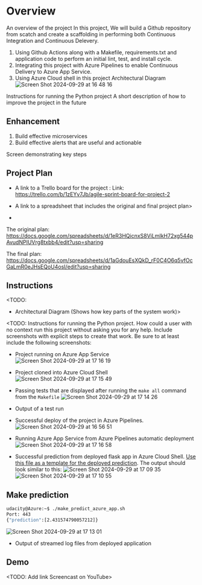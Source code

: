 # Overview
An overview of the project
In this project, We will build a Github repository from scatch and create a scaffolding in performing
both Continuous Integration and Continuous Delevery.
 1. Using Github Actions along with a Makefile, requirements.txt and application code to perform an initial lint, test, and install cycle.
 2. Integrating this project with Azure Pipelines to enable Continuous Delivery to Azure App Service.
 3. Using Azure Cloud shell in this project
Architectural Diagram
![Screen Shot 2024-09-29 at 16 48 16](https://github.com/user-attachments/assets/3edc738e-d80f-46f0-897f-ad68bfddc5af)

Instructions for running the Python project
A short description of how to improve the project in the future
## Enhancement
1. Build effective microservices
2. Build effective alerts that are useful and actionable

Screen demonstrating key steps

## Project Plan
* A link to a Trello board for the project : 
Link: https://trello.com/b/1zEYv7Jb/agile-sprint-board-for-project-2

* A link to a spreadsheet that includes the original and final project plan>
* 
The original plan: https://docs.google.com/spreadsheets/d/1eR3HQicnxS8ViLmIkH72xg544pAvudNPIUVrg8txbb4/edit?usp=sharing

The final plan: https://docs.google.com/spreadsheets/d/1aGdouEsXQkD_rF0C4O6q5vfOcGaLmR0eJHsEQoU4osI/edit?usp=sharing

## Instructions

<TODO:  
* Architectural Diagram (Shows how key parts of the system work)>

<TODO:  Instructions for running the Python project.  How could a user with no context run this project without asking you for any help.  Include screenshots with explicit steps to create that work. Be sure to at least include the following screenshots:

* Project running on Azure App Service
![Screen Shot 2024-09-29 at 17 16 19](https://github.com/user-attachments/assets/79569315-b6d0-4b42-8e4c-9ff1bfd40665)

* Project cloned into Azure Cloud Shell
![Screen Shot 2024-09-29 at 17 15 49](https://github.com/user-attachments/assets/4b3e71ed-ebdf-4837-baf2-126ab23c33ca)


* Passing tests that are displayed after running the `make all` command from the `Makefile`
![Screen Shot 2024-09-29 at 17 14 26](https://github.com/user-attachments/assets/7a0bf41f-1277-41d2-bd88-1ed1733131f5)

* Output of a test run

* Successful deploy of the project in Azure Pipelines.
 ![Screen Shot 2024-09-29 at 16 56 51](https://github.com/user-attachments/assets/ed0089f8-0775-45c6-a55a-63afe30d8b59)


* Running Azure App Service from Azure Pipelines automatic deployment
![Screen Shot 2024-09-29 at 17 16 58](https://github.com/user-attachments/assets/9420e6c5-f111-4463-a038-e55321636fed)


* Successful prediction from deployed flask app in Azure Cloud Shell.  [Use this file as a template for the deployed prediction]([(https://github.com/TuanNA163/flask-learn-udacity/blob/main/make_predict_azure_app.sh)]).
The output should look similar to this:
![Screen Shot 2024-09-29 at 17 09 35](https://github.com/user-attachments/assets/c96b7c8a-4a77-42ad-aa49-bc44665ed6dd)
![Screen Shot 2024-09-29 at 17 10 55](https://github.com/user-attachments/assets/bb8e208b-bc34-4e08-8141-0ba86e1ba373)

## Make prediction
```bash
udacity@Azure:~$ ./make_predict_azure_app.sh
Port: 443
{"prediction":[2.431574790057212]}
```
![Screen Shot 2024-09-29 at 17 13 01](https://github.com/user-attachments/assets/a5c0d6f5-0753-4b60-9989-0d5c4d28ce7f)

* Output of streamed log files from deployed application

## Demo 

<TODO: Add link Screencast on YouTube>
